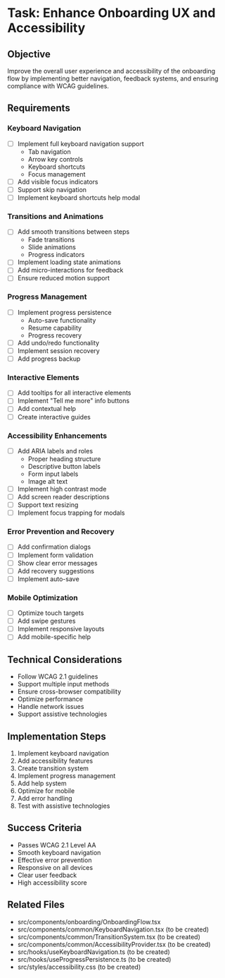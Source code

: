 # Task: Enhance Onboarding UX and Accessibility

## Objective
Improve the overall user experience and accessibility of the onboarding flow by implementing better navigation, feedback systems, and ensuring compliance with WCAG guidelines.

## Requirements

### Keyboard Navigation
- [ ] Implement full keyboard navigation support
  - Tab navigation
  - Arrow key controls
  - Keyboard shortcuts
  - Focus management
- [ ] Add visible focus indicators
- [ ] Support skip navigation
- [ ] Implement keyboard shortcuts help modal

### Transitions and Animations
- [ ] Add smooth transitions between steps
  - Fade transitions
  - Slide animations
  - Progress indicators
- [ ] Implement loading state animations
- [ ] Add micro-interactions for feedback
- [ ] Ensure reduced motion support

### Progress Management
- [ ] Implement progress persistence
  - Auto-save functionality
  - Resume capability
  - Progress recovery
- [ ] Add undo/redo functionality
- [ ] Implement session recovery
- [ ] Add progress backup

### Interactive Elements
- [ ] Add tooltips for all interactive elements
- [ ] Implement "Tell me more" info buttons
- [ ] Add contextual help
- [ ] Create interactive guides

### Accessibility Enhancements
- [ ] Add ARIA labels and roles
  - Proper heading structure
  - Descriptive button labels
  - Form input labels
  - Image alt text
- [ ] Implement high contrast mode
- [ ] Add screen reader descriptions
- [ ] Support text resizing
- [ ] Implement focus trapping for modals

### Error Prevention and Recovery
- [ ] Add confirmation dialogs
- [ ] Implement form validation
- [ ] Show clear error messages
- [ ] Add recovery suggestions
- [ ] Implement auto-save

### Mobile Optimization
- [ ] Optimize touch targets
- [ ] Add swipe gestures
- [ ] Implement responsive layouts
- [ ] Add mobile-specific help

## Technical Considerations
- Follow WCAG 2.1 guidelines
- Support multiple input methods
- Ensure cross-browser compatibility
- Optimize performance
- Handle network issues
- Support assistive technologies

## Implementation Steps
1. Implement keyboard navigation
2. Add accessibility features
3. Create transition system
4. Implement progress management
5. Add help system
6. Optimize for mobile
7. Add error handling
8. Test with assistive technologies

## Success Criteria
- Passes WCAG 2.1 Level AA
- Smooth keyboard navigation
- Effective error prevention
- Responsive on all devices
- Clear user feedback
- High accessibility score

## Related Files
- src/components/onboarding/OnboardingFlow.tsx
- src/components/common/KeyboardNavigation.tsx (to be created)
- src/components/common/TransitionSystem.tsx (to be created)
- src/components/common/AccessibilityProvider.tsx (to be created)
- src/hooks/useKeyboardNavigation.ts (to be created)
- src/hooks/useProgressPersistence.ts (to be created)
- src/styles/accessibility.css (to be created)
